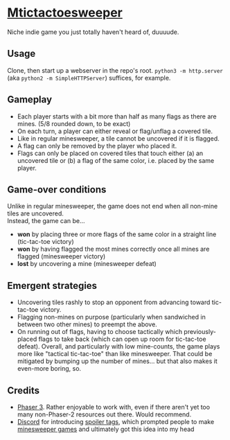 # [Mtictactoesweeper](https://supposedly.github.io/mine-tac-toe)
Niche indie game you just totally haven't heard of, duuuude.

## Usage
Clone, then start up a webserver in the repo's root. `python3 -m http.server` (aka `python2 -m SimpleHTTPServer`)
suffices, for example.

## Gameplay
- Each player starts with a bit more than half as many flags as there are mines. (5/8 rounded down, to be exact)
- On each turn, a player can either reveal or flag/unflag a covered tile.
- Like in regular minesweeper, a tile cannot be uncovered if it is flagged.
- A flag can only be removed by the player who placed it.
- Flags can only be placed on covered tiles that touch either (a) an uncovered tile or
  (b) a flag of the same color, i.e. placed by the same player.

## Game-over conditions
Unlike in regular minesweeper, the game does not end when all non-mine tiles are uncovered.  
Instead, the game can be...
  - **won** by placing three or more flags of the same color in a straight line (tic-tac-toe victory)
  - **won** by having flagged the most mines correctly once all mines are flagged (minesweeper victory)
  - **lost** by uncovering a mine (minesweeper defeat)

## Emergent strategies
- Uncovering tiles rashly to stop an opponent from advancing toward tic-tac-toe victory.
- Flagging non-mines on purpose (particularly when sandwiched in between two other mines) to preempt the above.
- On running out of flags, having to choose tactically which previously-placed flags to take back (which can open
  up room for tic-tac-toe defeat).
Overall, and particularly with low mine-counts, the game plays more like "tactical tic-tac-toe" than like minesweeper.
That could be mitigated by bumping up the number of mines... but that also makes it even-more boring, so.

## Credits
- [Phaser 3](https://phaser.io/phaser3). Rather enjoyable to work with, even if there aren't yet too many
  non-Phaser-2 resources out there. Would recommend.
- [Discord](https://discordapp.com) for introducing
  [spoiler tags](https://support.discordapp.com/hc/en-us/articles/360022320632-Spoiler-Tags-),
  which prompted people to make [minesweeper games](https://redd.it/am0c3i) and ultimately got
  this idea into my head
